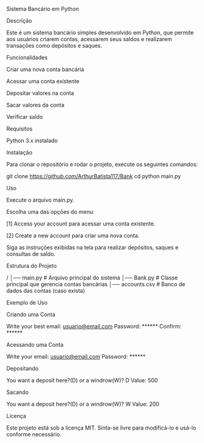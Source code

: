 Sistema Bancário em Python

Descrição

Este é um sistema bancário simples desenvolvido em Python, que permite aos usuários criarem contas, acessarem seus saldos e realizarem transações como depósitos e saques.

Funcionalidades

Criar uma nova conta bancária

Acessar uma conta existente

Depositar valores na conta

Sacar valores da conta

Verificar saldo

Requisitos

Python 3.x instalado

Instalação

Para clonar o repositório e rodar o projeto, execute os seguintes comandos:

git clone <https://github.com/ArthurBatista117/Bank>
cd <Bank>
python main.py

Uso

Execute o arquivo main.py.

Escolha uma das opções do menu:

[1] Access your account para acessar uma conta existente.

[2] Create a new account para criar uma nova conta.

Siga as instruções exibidas na tela para realizar depósitos, saques e consultas de saldo.

Estrutura do Projeto

/
│── main.py      # Arquivo principal do sistema
│── Bank.py      # Classe principal que gerencia contas bancárias
│── accounts.csv # Banco de dados das contas (caso exista)

Exemplo de Uso

Criando uma Conta

Write your best email: usuario@email.com
Password: ******
Confirm: ******

Acessando uma Conta

Write your email: usuario@email.com
Password: ******

Depositando

You want a deposit here?(D) or a windrow(W)? D
Value: 500

Sacando

You want a deposit here?(D) or a windrow(W)? W
Value: 200

Licença

Este projeto está sob a licença MIT. Sinta-se livre para modificá-lo e usá-lo conforme necessário.
